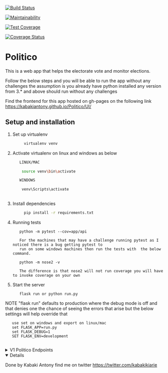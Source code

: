 [![Build Status](https://travis-ci.org/KabakiAntony/Politico.svg?branch=develop)](https://travis-ci.org/KabakiAntony/Politico)

[![Maintainability](https://api.codeclimate.com/v1/badges/2520ce3bfae6e8e38329/maintainability)](https://codeclimate.com/github/KabakiAntony/Politico/maintainability)

[![Test Coverage](https://api.codeclimate.com/v1/badges/2520ce3bfae6e8e38329/test_coverage)](https://codeclimate.com/github/KabakiAntony/Politico/test_coverage)

[![Coverage Status](https://coveralls.io/repos/github/KabakiAntony/Politico/badge.svg?branch=develop)](https://coveralls.io/github/KabakiAntony/Politico?branch=develop)


# Politico
 This is a web app that helps the electorate vote and monitor elections.

 Follow the below steps and you will be able to run the app without any challenges the assumption
 is you already have python installed any version from 3.* and above should run without any challenges
 
 Find the frontend for this app hosted on gh-pages on the following link https://kabakiantony.github.io/Politico/UI/

## Setup and installation

1. Set up virtualenv

   ```bash
        virtualenv venv
   ```

2. Activate virtualenv on linux and windows  as below

   ```bash
      LINUX/MAC

       source venv\bin\activate

      WINDOWS

       venv\Scripts\activate
      
   ```

3. Install dependencies

   ```bash
        pip install -r requirements.txt
   ```


4. Running tests

   ```
      python -m pytest --cov=app/api 

      For the machines that may have a challenge running pytest as I noticed there is a bug getting pytest to 
      run on some windows machines then run the tests with  the below command. 

      python -m nose2 -v 

      The difference is that nose2 will not run coverage you will have to invoke coverage on your own

   ```

5. Start the server

   ```
      flask run or python run.py 
   ```
 NOTE "flask run" defaults to production where the debug mode is off 
        and that denies one the chance of seeing the errors that arise
        but the below settings will help override that 
   ```
      use set on windows and export on linux/mac
      set FLASK_APP=run.py
      set FLASK_DEBUG=1
      SET FLASK_ENV=development
       
   ``` 

<details>
<summary>V1 Politico Endpoints</summary>

| Method   | Endpoint                              | Description                           |
| -------- | ------------------------------------- | ------------------------------------- |
| `GET`    | `/api/v1/offices`                     | view all offices created by admin     |
| `POST`   | `/api/v1/offices`                     | create a new office                   |
| `GET`    | `/api/v1/offices/<int:office_id>`     | Get a specific office by id           |
| `GET`    | `/api/v1/parties`                     | View all parties created by admin     |
| `POST`   | `/api/v1/parties`                     | create a new party                    |
| `GET`    | `/api/v1/parties/<int:party_id>`      | Get specific party Id                 |
| `PATCH`  | `/api/v1/parties/<int:party_id>/name` | modify a party by name                |
| `PATCH`  | `/api/v1/offices/<int:office_id>/name`| modify an office by name              |
| `DELETE` | `/api/v1/parties/<int:party_id>`      | Delete a party by Id                  |

</details>

<details open>


Done by Kabaki Antony find me on twitter https://twitter.com/kabakikiarie
